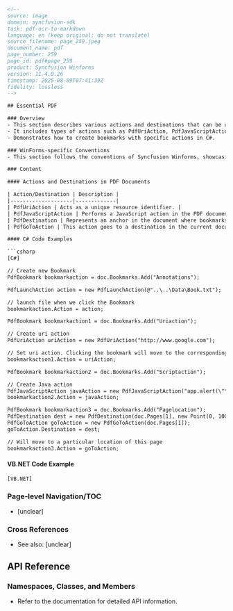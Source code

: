```html
<!-- 
source: image
domain: syncfusion-sdk
task: pdf-ocr-to-markdown
language: en (keep original; do not translate)
source_filename: page_259.jpeg
document_name: pdf
page_number: 259
page_id: pdf#page_259
product: Syncfusion Winforms
version: 11.4.0.26
timestamp: 2025-08-09T07:41:39Z
fidelity: lossless
-->

## Essential PDF

### Overview
- This section describes various actions and destinations that can be used in PDF documents.
- It includes types of actions such as PdfUriAction, PdfJavaScriptAction, and PdfDestination.
- Demonstrates how to create bookmarks with specific actions in C#.

### WinForms-specific Conventions
- This section follows the conventions of Syncfusion Winforms, showcasing how to implement PDF features.

### Content

#### Actions and Destinations in PDF Documents

| Action/Destination | Description |
|--------------------|-------------|
| PdfUriAction | Acts as a unique resource identifier. |
| PdfJavaScriptAction | Performs a JavaScript action in the PDF document. |
| PdfDestination | Represents an anchor in the document where bookmarks and annotations can direct when clicked. |
| PdfGoToAction | This action goes to a destination in the current document. |

#### C# Code Examples

```csharp
[C#]

// Create new Bookmark
PdfBookmark bookmarkaction = doc.Bookmarks.Add("Annotations");

PdfLaunchAction action = new PdfLaunchAction(@"..\..\Data\Book.txt");

// launch file when we click the Bookmark
bookmarkaction.Action = action;

PdfBookmark bookmarkaction1 = doc.Bookmarks.Add("Uriaction");

// Create uri action
PdfUriAction uriAction = new PdfUriAction("http://www.google.com");

// Set uri action. Clicking the bookmark will move to the corresponding uri
bookmarkaction1.Action = uriAction;

PdfBookmark bookmarkaction2 = doc.Bookmarks.Add("Scriptaction");

// Create Java action
PdfJavaScriptAction javaAction = new PdfJavaScriptAction("app.alert(\"You are looking at Java script action of PDF \")");
bookmarkaction2.Action = javaAction;

PdfBookmark bookmarkaction3 = doc.Bookmarks.Add("Pagelocation");
PdfDestination dest = new PdfDestination(doc.Pages[1], new Point(0, 100));
PdfGoToAction goToAction = new PdfGoToAction(doc.Pages[1]);
goToAction.Destination = dest;

// Will move to a particular location of this page
bookmarkaction3.Action = goToAction;
```

#### VB.NET Code Example

```vbnet
[VB.NET]
```

### Page-level Navigation/TOC
- [unclear]

### Cross References
- See also: [unclear]

## API Reference

### Namespaces, Classes, and Members
- Refer to the documentation for detailed API information.

<!-- tags: [syncfusion pdf actions, pdf javascript, pdf bookmarks, pdf destinations] keywords: [pdflaunchaction, pdfuriaction, pdfjavascriptaction, pdfdestination, pdfgototoaction, annotations, javascript action, url action, document actions, bookmarks] -->
```